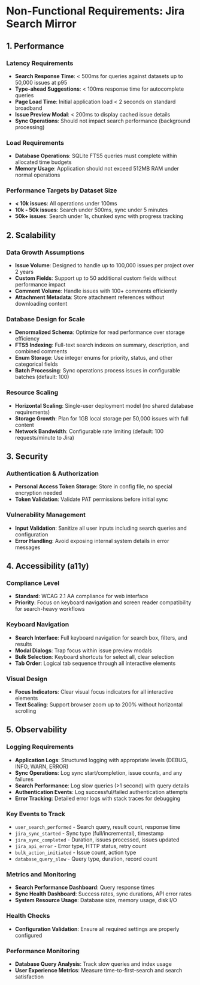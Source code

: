 # Non-Functional Requirements: Jira Search Mirror

## 1. Performance

### Latency Requirements
- **Search Response Time**: < 500ms for queries against datasets up to 50,000 issues at p95
- **Type-ahead Suggestions**: < 100ms response time for autocomplete queries
- **Page Load Time**: Initial application load < 2 seconds on standard broadband
- **Issue Preview Modal**: < 200ms to display cached issue details
- **Sync Operations**: Should not impact search performance (background processing)

### Load Requirements
- **Database Operations**: SQLite FTS5 queries must complete within allocated time budgets
- **Memory Usage**: Application should not exceed 512MB RAM under normal operations

### Performance Targets by Dataset Size
- **< 10k issues**: All operations under 100ms
- **10k - 50k issues**: Search under 500ms, sync under 5 minutes
- **50k+ issues**: Search under 1s, chunked sync with progress tracking

## 2. Scalability

### Data Growth Assumptions
- **Issue Volume**: Designed to handle up to 100,000 issues per project over 2 years
- **Custom Fields**: Support up to 50 additional custom fields without performance impact
- **Comment Volume**: Handle issues with 100+ comments efficiently
- **Attachment Metadata**: Store attachment references without downloading content

### Database Design for Scale
- **Denormalized Schema**: Optimize for read performance over storage efficiency
- **FTS5 Indexing**: Full-text search indexes on summary, description, and combined comments
- **Enum Storage**: Use integer enums for priority, status, and other categorical fields
- **Batch Processing**: Sync operations process issues in configurable batches (default: 100)

### Resource Scaling
- **Horizontal Scaling**: Single-user deployment model (no shared database requirements)
- **Storage Growth**: Plan for 1GB local storage per 50,000 issues with full content
- **Network Bandwidth**: Configurable rate limiting (default: 100 requests/minute to Jira)

## 3. Security

### Authentication & Authorization
- **Personal Access Token Storage**: Store in config file, no special encryption needed
- **Token Validation**: Validate PAT permissions before initial sync

### Vulnerability Management
- **Input Validation**: Sanitize all user inputs including search queries and configuration
- **Error Handling**: Avoid exposing internal system details in error messages

## 4. Accessibility (a11y)

### Compliance Level
- **Standard**: WCAG 2.1 AA compliance for web interface
- **Priority**: Focus on keyboard navigation and screen reader compatibility for search-heavy workflows

### Keyboard Navigation
- **Search Interface**: Full keyboard navigation for search box, filters, and results
- **Modal Dialogs**: Trap focus within issue preview modals
- **Bulk Selection**: Keyboard shortcuts for select all, clear selection
- **Tab Order**: Logical tab sequence through all interactive elements

### Visual Design
- **Focus Indicators**: Clear visual focus indicators for all interactive elements
- **Text Scaling**: Support browser zoom up to 200% without horizontal scrolling

## 5. Observability

### Logging Requirements
- **Application Logs**: Structured logging with appropriate levels (DEBUG, INFO, WARN, ERROR)
- **Sync Operations**: Log sync start/completion, issue counts, and any failures
- **Search Performance**: Log slow queries (>1 second) with query details
- **Authentication Events**: Log successful/failed authentication attempts
- **Error Tracking**: Detailed error logs with stack traces for debugging

### Key Events to Track
- `user_search_performed` - Search query, result count, response time
- `jira_sync_started` - Sync type (full/incremental), timestamp
- `jira_sync_completed` - Duration, issues processed, issues updated
- `jira_api_error` - Error type, HTTP status, retry count
- `bulk_action_initiated` - Issue count, action type
- `database_query_slow` - Query type, duration, record count

### Metrics and Monitoring
- **Search Performance Dashboard**: Query response times
- **Sync Health Dashboard**: Success rates, sync durations, API error rates
- **System Resource Usage**: Database size, memory usage, disk I/O

### Health Checks
- **Configuration Validation**: Ensure all required settings are properly configured

### Performance Monitoring
- **Database Query Analysis**: Track slow queries and index usage
- **User Experience Metrics**: Measure time-to-first-search and search satisfaction